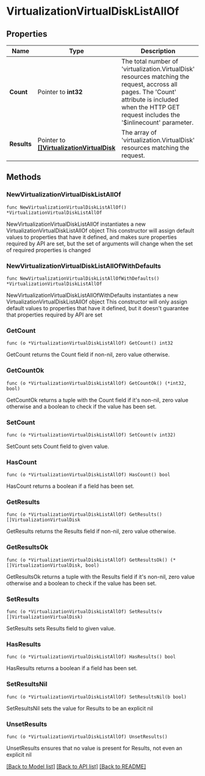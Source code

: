 # VirtualizationVirtualDiskListAllOf

## Properties

Name | Type | Description | Notes
------------ | ------------- | ------------- | -------------
**Count** | Pointer to **int32** | The total number of &#39;virtualization.VirtualDisk&#39; resources matching the request, accross all pages. The &#39;Count&#39; attribute is included when the HTTP GET request includes the &#39;$inlinecount&#39; parameter. | [optional] 
**Results** | Pointer to [**[]VirtualizationVirtualDisk**](VirtualizationVirtualDisk.md) | The array of &#39;virtualization.VirtualDisk&#39; resources matching the request. | [optional] 

## Methods

### NewVirtualizationVirtualDiskListAllOf

`func NewVirtualizationVirtualDiskListAllOf() *VirtualizationVirtualDiskListAllOf`

NewVirtualizationVirtualDiskListAllOf instantiates a new VirtualizationVirtualDiskListAllOf object
This constructor will assign default values to properties that have it defined,
and makes sure properties required by API are set, but the set of arguments
will change when the set of required properties is changed

### NewVirtualizationVirtualDiskListAllOfWithDefaults

`func NewVirtualizationVirtualDiskListAllOfWithDefaults() *VirtualizationVirtualDiskListAllOf`

NewVirtualizationVirtualDiskListAllOfWithDefaults instantiates a new VirtualizationVirtualDiskListAllOf object
This constructor will only assign default values to properties that have it defined,
but it doesn't guarantee that properties required by API are set

### GetCount

`func (o *VirtualizationVirtualDiskListAllOf) GetCount() int32`

GetCount returns the Count field if non-nil, zero value otherwise.

### GetCountOk

`func (o *VirtualizationVirtualDiskListAllOf) GetCountOk() (*int32, bool)`

GetCountOk returns a tuple with the Count field if it's non-nil, zero value otherwise
and a boolean to check if the value has been set.

### SetCount

`func (o *VirtualizationVirtualDiskListAllOf) SetCount(v int32)`

SetCount sets Count field to given value.

### HasCount

`func (o *VirtualizationVirtualDiskListAllOf) HasCount() bool`

HasCount returns a boolean if a field has been set.

### GetResults

`func (o *VirtualizationVirtualDiskListAllOf) GetResults() []VirtualizationVirtualDisk`

GetResults returns the Results field if non-nil, zero value otherwise.

### GetResultsOk

`func (o *VirtualizationVirtualDiskListAllOf) GetResultsOk() (*[]VirtualizationVirtualDisk, bool)`

GetResultsOk returns a tuple with the Results field if it's non-nil, zero value otherwise
and a boolean to check if the value has been set.

### SetResults

`func (o *VirtualizationVirtualDiskListAllOf) SetResults(v []VirtualizationVirtualDisk)`

SetResults sets Results field to given value.

### HasResults

`func (o *VirtualizationVirtualDiskListAllOf) HasResults() bool`

HasResults returns a boolean if a field has been set.

### SetResultsNil

`func (o *VirtualizationVirtualDiskListAllOf) SetResultsNil(b bool)`

 SetResultsNil sets the value for Results to be an explicit nil

### UnsetResults
`func (o *VirtualizationVirtualDiskListAllOf) UnsetResults()`

UnsetResults ensures that no value is present for Results, not even an explicit nil

[[Back to Model list]](../README.md#documentation-for-models) [[Back to API list]](../README.md#documentation-for-api-endpoints) [[Back to README]](../README.md)


